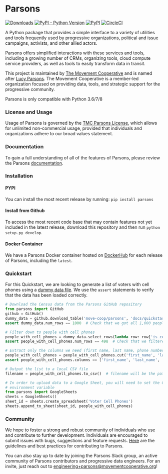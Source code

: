 # Parsons
[![Downloads](https://pepy.tech/badge/parsons)](https://pepy.tech/project/parsons)
[![PyPI - Python Version](https://img.shields.io/pypi/pyversions/parsons)](https://pypi.org/project/parsons/)
[![PyPI](https://img.shields.io/pypi/v/parsons?color=blue)](https://pypi.org/project/parsons/)
[![CircleCI](https://circleci.com/gh/move-coop/parsons/tree/master.svg?style=shield)](https://circleci.com/gh/move-coop/parsons/tree/master)

A Python package that provides a simple interface to a variety of utilities and tools frequently used by progressive organizations, political and issue campaigns, activists, and other allied actors.

Parsons offers simplified interactions with these services and tools, including a growing number of CRMs, organizing tools, cloud compute service providers, as well as tools to easily transform data in transit.

This project is maintained by [The Movement Cooperative](https://movementcooperative.org/) and is named after [Lucy Parsons](https://en.wikipedia.org/wiki/Lucy_Parsons). The Movement Cooperative is a member-led organization focused on providing data, tools, and strategic support for the progressive community.

Parsons is only compatible with Python 3.6/7/8

### License and Usage
Usage of Parsons is governed by the [TMC Parsons License](https://github.com/move-coop/parsons/blob/master/LICENSE.md), which allows for unlimited non-commercial usage, provided that individuals and organizations adhere to our broad values statement.

### Documentation
To gain a full understanding of all of the features of Parsons, please review the Parsons [documentation](https://move-coop.github.io/parsons/html/index.html).

### Installation


#### PYPI
You can install the most recent release by running: `pip install parsons`


#### Install from Github

To access the most recent code base that may contain features not yet included in the latest release, download this repository and then run `python setup.py develop`.

#### Docker Container
We have a Parsons Docker container hosted on [DockerHub](https://cloud.docker.com/u/movementcooperative/repository/docker/movementcooperative/parsons) for each release of Parsons, including the `latest`.

### Quickstart

For this Quickstart, we are looking to generate a list of voters with cell phones using a [dummy data file](docs/quickstart.csv). We use the `assert` statements to verify that the data has been loaded correctly.

```python
# Download the Census data from the Parsons GitHub repository
from parsons import GitHub
github = GitHub()
dummy_data = github.download_table('move-coop/parsons', 'docs/quickstart.csv')
assert dummy_data.num_rows == 1000  # Check that we got all 1,000 people

# Filter down to people with cell phones
people_with_cell_phones = dummy_data.select_rows(lambda row: row['is_cell'] == 'true')
assert people_with_cell_phones.num_rows == 498  # Check that we filtered down to our 498 people

# Extract only the columns we need (first name, last name, phone number)
people_with_cell_phones = people_with_cell_phones.cut('first_name', 'last_name', 'phone_number')
assert people_with_cell_phones.columns == ['first_name', 'last_name', 'phone_number'] # Check columns

# Output the list to a local CSV file
filename = people_with_cell_phones.to_csv()  # filename will be the path to the local CSV file

# In order to upload data to a Google Sheet, you will need to set the GOOGLE_DRIVE_CREDENTIALS
# environment variable
from parsons import GoogleSheets
sheets = GoogleSheets()
sheet_id = sheets.create_spreadsheet('Voter Cell Phones')
sheets.append_to_sheet(sheet_id, people_with_cell_phones)
```

### Community
We hope to foster a strong and robust community of individuals who use and contribute to further development. Individuals are encouraged to submit issues with bugs, suggestions and feature requests. [Here](https://github.com/move-coop/parsons/blob/master/CONTRIBUTING.md) are the guidelines and best practices for contributing to Parsons.

You can also stay up to date by joining the Parsons Slack group, an active community of Parsons contributors and progressive data engineers. For an invite, just reach out to engineering+parsons@movementcooperative.org!
